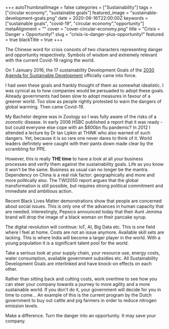 +++
autoThumbnailImage = false
categories = ["Sustainability"]
tags = ["circular economy", "sustainable goals"]
featured_image = "sustainable-development-goals.png"
date = 2020-06-16T22:00:00Z
keywords = ["sustainable goals", "covid-19", "circular economy","opportunity"]
metaAlignment = ""
cover = "cover-circular-economy.png"
title = "Crisis = Danger + Opportunity!"
slug = "crisis-is-danger-plus-opportunity!"
featured = true
blackTitle = true
+++

The Chinese word for crisis consists of two characters representing danger and opportunity respectively. Symbols of wisdom and extremely relevant with the current Covid-19 raging the world.

On 1 January 2016, the 17 sustainability Development Goals of the [2030 Agenda for Sustainable Development](http://www.un.org/ga/search/view_doc.asp?symbol=A/RES/70/1&Lang=E) officially came into force.

I had seen these goals and frankly thought of them as somewhat idealistic. I was cynical as to how companies would be persuaded to adopt these goals. Already governments had been slow to adopt measures in favour of a greener world. Too slow as people rightly protested to warn the dangers of global warming. Then came Covid-19.

My Bachelor degree was in Zoology so I was fully aware of the risks of a zoonotic disease. In early 2006 HSBC published a report that it was ready - but could everyone else cope with an $800bn flu pandemic? In 2012 I attended a lecture by Dr Ian Lipkin at THiNK who also warned of such dangers. Yet, because it is so rare one never dares to think of it. World leaders definitely were caught with their pants down made clear by the scrambling for PPE.

However, this is really **THE time** to have a look at all your business processes and verify them against the sustainability goals. Life as you know it won't be the same. Business as usual can no longer be the mantra. Dependency on China is a real risk factor: geographically and more and more politically also. The TWI2050 report argues that the global transformation is still possible, but requires strong political commitment and immediate and ambitious action.

Recent Black Lives Matter demonstrations show that people are concerned about social issues. This is only one of the advances in human capacity that are needed. Interestingly, Pepsico announced today that their Aunt Jemima brand will drop the image of a black woman on their pancake syrup.

The digital revolution will continue: IoT, AI, Big Data etc. This is one field where I feel at home. Costs are not an issue anymore. Available skill sets are lacking. This is where India will become a larger player in the world. With a young population it is a significant talent pool for the world.

Take a serious look at your supply chain, your resource use, energy costs, water consumption, available government subsidies etc. All Sustainability Development Goals are interlinked and have knock-on effects on each other.

Rather than sitting back and cutting costs, work overtime to see how you can steer your company towards a journey to more agility and a more sustainable world. If you don't do it, your government will decide for you in time to come... An example of this is the current program by the Dutch government to buy out cattle and pig farmers in order to reduce nitrogen emission levels.

Make a difference. Turn the danger into an opportunity. It may save your company.
